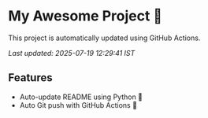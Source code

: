 # My Awesome Project 🚀

This project is automatically updated using GitHub Actions.

_Last updated: 2025-07-19 12:29:41 IST_

## Features
- Auto-update README using Python 🐍
- Auto Git push with GitHub Actions 🤖
